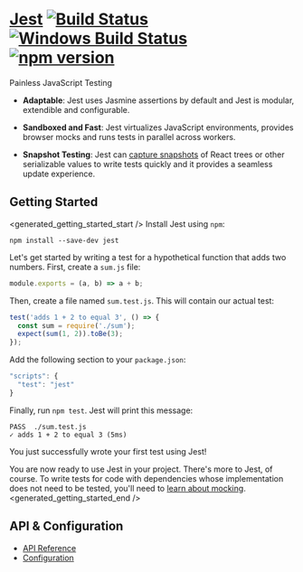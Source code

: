 # [Jest](http://facebook.github.io/jest/) [![Build Status](https://travis-ci.org/facebook/jest.svg?branch=master)](https://travis-ci.org/facebook/jest) [![Windows Build Status](https://ci.appveyor.com/api/projects/status/8n38o44k585hhvhd/branch/master?svg=true)](https://ci.appveyor.com/project/Daniel15/jest/branch/master) [![npm version](https://badge.fury.io/js/jest-cli.svg)](http://badge.fury.io/js/jest-cli)


Painless JavaScript Testing

- **Adaptable**: Jest uses Jasmine assertions by default and Jest is modular, extendible and configurable.

- **Sandboxed and Fast**: Jest virtualizes JavaScript environments, provides browser mocks and runs tests in parallel across workers.

- **Snapshot Testing**: Jest can [capture snapshots](http://facebook.github.io/jest/docs/tutorial-react.html#snapshot-testing) of React trees or other serializable values to write tests quickly and it provides a seamless update experience.

## Getting Started

<generated_getting_started_start />
Install Jest using `npm`:

```
npm install --save-dev jest
```

Let's get started by writing a test for a hypothetical function that adds two numbers. First, create a `sum.js` file:

```javascript
module.exports = (a, b) => a + b;
```

Then, create a file named `sum.test.js`. This will contain our actual test:

```javascript
test('adds 1 + 2 to equal 3', () => {
  const sum = require('./sum');
  expect(sum(1, 2)).toBe(3);
});
```

Add the following section to your `package.json`:

```js
"scripts": {
  "test": "jest"
}
```

Finally, run `npm test`. Jest will print this message:

```
PASS  ./sum.test.js
✓ adds 1 + 2 to equal 3 (5ms)
```

You just successfully wrote your first test using Jest!

You are now ready to use Jest in your project. There's more to Jest, of course. To write tests for code with dependencies whose implementation does not need to be tested, you'll need to [learn about mocking](https://facebook.github.io/jest/docs/mocking.html).
<generated_getting_started_end />

## API & Configuration

* [API Reference](http://facebook.github.io/jest/docs/api.html)
* [Configuration](http://facebook.github.io/jest/docs/configuration.html)
